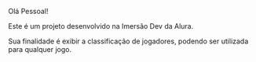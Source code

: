 Olá Pessoal!

Este é um projeto desenvolvido na Imersão Dev da Alura.
<p>Sua finalidade é exibir a classificação de jogadores, podendo ser utilizada para qualquer jogo.</p>
